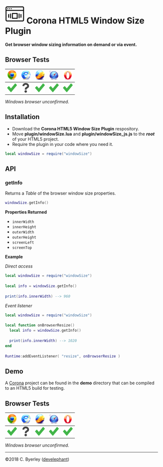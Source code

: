 # ![logo](icons/logo.png) Corona HTML5 Window Size Plugin

__Get browser window sizing information on demand or via event.__

## Browser Tests

|![chrome](icons/chrome.png)|![ie](icons/ie.png)|![firefox](icons/firefox.png)|![safari](icons/safari.png)|![opera](icons/opera.png)|
|---------------------------|-------------------|-----------------------------|---------------------------|-------------------------|
|![pass](icons/pass.png)|![untested](icons/untested.png)|![pass](icons/pass.png)|![pass](icons/pass.png)|![untested](icons/pass.png)|


_Windows browser unconfirmed._

## Installation

 - Download the __Corona HTML5 Window Size Plugin__ respository.
 - Move __plugin/windowSize.lua__ and __plugin/windowSize_js.js__ to the ___root___ of your HTML5 project.
 - Require the plugin in your code where you need it.

```lua
local windowSize = require("windowSize")
```

## API

### getInfo

Returns a _Table_ of the browser window size properties.

```lua
windowSize.getInfo()
```

__Properties Returned__

 - `innerWidth`
 - `innerHeight`
 - `outerWidth`
 - `outerHeight`
 - `screenLeft`
 - `screenTop`

__Example__

_Direct access_

```lua
local windowSize = require("windowSize")

local info = windowSize.getInfo()

print(info.innerWidth) --> 960
```

_Event listener_

```lua
local windowSize = require("windowSize")

local function onBrowserResize()
  local info = windowSize.getInfo()

  print(info.innerWidth) --> 1020
end

Runtime:addEventListener( "resize", onBrowserResize )
```

## Demo

A [Corona](https://coronalabs.com) project can be found in the __demo__ directory that can be compiled to an HTML5 build for testing.

## Browser Tests

|![chrome](icons/chrome.png)|![ie](icons/ie.png)|![firefox](icons/firefox.png)|![safari](icons/safari.png)|![opera](icons/opera.png)|
|---------------------------|-------------------|-----------------------------|---------------------------|-------------------------|
|![pass](icons/pass.png)|![untested](icons/untested.png)|![pass](icons/pass.png)|![pass](icons/pass.png)|![untested](icons/pass.png)|


_Windows browser unconfirmed._

---

&copy;2018 C. Byerley ([develephant](https://develephant.com))
